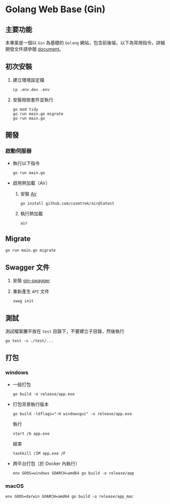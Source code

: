 # Golang Web Base (Gin)

## 主要功能
本專案是一個以 `Gin` 為基礎的 `Golang` 網站，包含前後端，以下為常用指令，詳細開發文件請參閱 [document](/docs/document/)。


## 初次安裝
1. 建立環境設定檔
    ```
    cp .env.dev .env
    ```

2. 安裝相依套件並執行
    ```
    go mod tidy
    go run main.go migrate
    go run main.go
    ```

## 開發
### 啟動伺服器
- 執行以下指令
    ```
    go run main.go
    ```

- 啟用熱加載（Air）
    1. 安裝 [Air](https://github.com/cosmtrek/air)  
        ```
        go install github.com/cosmtrek/air@latest
        ```
    2. 執行熱加載
        ```
        air
        ```

## Migrate
```
go run main.go migrate
```

## Swagger 文件
1. 安裝 [gin-swagger](https://github.com/swaggo/gin-swagger)
   
2. 重新產生 `API` 文件
    ```
    swag init
    ```


## 測試
測試檔案攤平放在 ``test`` 目錄下，不要建立子目錄，然後執行
```
go test -v ./test/...
```

## 打包
### windows
- 一般打包
    ```
    go build -o release/app.exe
    ```

- 打包背景執行版本
    ```
    go build -ldflags="-H windowsgui" -o release/app.exe
    ```

    執行
    ```
    start /b app.exe
    ```

    結束
    ```
    taskkill /IM app.exe /F
    ```

- 跨平台打包（於 Docker 內執行）
    ```
    env GOOS=windows GOARCH=amd64 go build -o release/app
    ```

### macOS
```
env GOOS=darwin GOARCH=amd64 go build -o release/app_mac
```